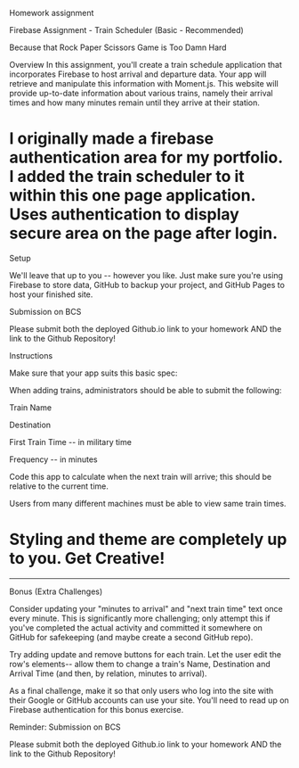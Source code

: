 Homework assignment

Firebase Assignment - Train Scheduler (Basic - Recommended)

Because that Rock Paper Scissors Game is Too Damn Hard

Overview
In this assignment, you'll create a train schedule application that incorporates Firebase to host arrival and departure data. Your app will retrieve and manipulate this information with Moment.js. This website will provide up-to-date information about various trains, namely their arrival times and how many minutes remain until they arrive at their station.

# I originally made a firebase authentication area for my portfolio. I added the train scheduler to it within this one page application. Uses authentication to display secure area on the page after login.

Setup

We'll leave that up to you -- however you like. Just make sure you're using Firebase to store data, GitHub to backup your project, and GitHub Pages to host your finished site.

Submission on BCS

Please submit both the deployed Github.io link to your homework AND the link to the Github Repository!

Instructions

Make sure that your app suits this basic spec:

When adding trains, administrators should be able to submit the following:

Train Name

Destination

First Train Time -- in military time

Frequency -- in minutes

Code this app to calculate when the next train will arrive; this should be relative to the current time.

Users from many different machines must be able to view same train times.

# Styling and theme are completely up to you. Get Creative!

---

Bonus (Extra Challenges)

Consider updating your "minutes to arrival" and "next train time" text once every minute. This is significantly more challenging; only attempt this if you've completed the actual activity and committed it somewhere on GitHub for safekeeping (and maybe create a second GitHub repo).

Try adding update and remove buttons for each train. Let the user edit the row's elements-- allow them to change a train's Name, Destination and Arrival Time (and then, by relation, minutes to arrival).

As a final challenge, make it so that only users who log into the site with their Google or GitHub accounts can use your site. You'll need to read up on Firebase authentication for this bonus exercise.

Reminder: Submission on BCS

Please submit both the deployed Github.io link to your homework AND the link to the Github Repository!
